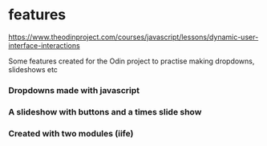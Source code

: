 # features

https://www.theodinproject.com/courses/javascript/lessons/dynamic-user-interface-interactions

Some features created for the Odin project to practise making dropdowns, slideshows etc

### Dropdowns made with javascript

### A slideshow with buttons and a times slide show

### Created with two modules (iife)
